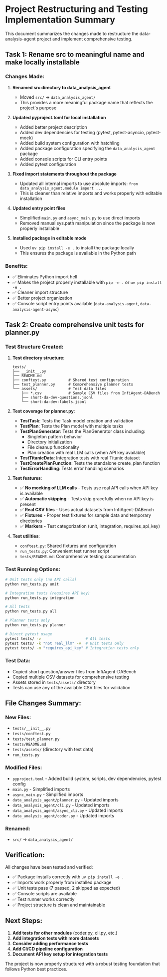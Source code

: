 # Project Restructuring and Testing Implementation Summary

This document summarizes the changes made to restructure the data-analysis-agent project and implement comprehensive testing.

## Task 1: Rename src to meaningful name and make locally installable

### Changes Made:

1. **Renamed src directory to data_analysis_agent**
   - Moved `src/` → `data_analysis_agent/`
   - This provides a more meaningful package name that reflects the project's purpose

2. **Updated pyproject.toml for local installation**
   - Added better project description
   - Added dev dependencies for testing (pytest, pytest-asyncio, pytest-mock)
   - Added build system configuration with hatchling
   - Added package configuration specifying the `data_analysis_agent` package
   - Added console scripts for CLI entry points
   - Added pytest configuration

3. **Fixed import statements throughout the package**
   - Updated all internal imports to use absolute imports: `from data_analysis_agent.module import ...`
   - This is cleaner than relative imports and works properly with editable installation

4. **Updated entry point files**
   - Simplified `main.py` and `async_main.py` to use direct imports
   - Removed manual sys.path manipulation since the package is now properly installable

5. **Installed package in editable mode**
   - Used `uv pip install -e .` to install the package locally
   - This ensures the package is available in the Python path

### Benefits:
- ✅ Eliminates Python import hell
- ✅ Makes the project properly installable with `pip -e .` or `uv pip install -e .`
- ✅ Cleaner import structure
- ✅ Better project organization
- ✅ Console script entry points available (`data-analysis-agent`, `data-analysis-agent-async`)

## Task 2: Create comprehensive unit tests for planner.py

### Test Structure Created:

1. **Test directory structure**:
   ```
   tests/
   ├── __init__.py
   ├── README.md
   ├── conftest.py          # Shared test configuration
   ├── test_planner.py      # Comprehensive planner tests
   └── assets/              # Test data files
       ├── *.csv            # Sample CSV files from InfiAgent-DABench
       ├── short-da-dev-questions.jsonl
       └── short-da-dev-labels.jsonl
   ```

2. **Test coverage for planner.py**:
   - **TestTask**: Tests the Task model creation and validation
   - **TestPlan**: Tests the Plan model with multiple tasks
   - **TestPlanGenerator**: Tests the PlanGenerator class including:
     - Singleton pattern behavior
     - Directory initialization
     - File cleanup functionality
     - Plan creation with real LLM calls (when API key available)
   - **TestTitanicData**: Integration tests with real Titanic dataset
   - **TestCreatePlanFunction**: Tests the standalone create_plan function
   - **TestErrorHandling**: Tests error handling scenarios

3. **Test features**:
   - ✅ **No mocking of LLM calls** - Tests use real API calls when API key is available
   - ✅ **Automatic skipping** - Tests skip gracefully when no API key is present
   - ✅ **Real CSV files** - Uses actual datasets from InfiAgent-DABench
   - ✅ **Fixtures** - Proper test fixtures for sample data and temporary directories
   - ✅ **Markers** - Test categorization (unit, integration, requires_api_key)

4. **Test utilities**:
   - `conftest.py`: Shared fixtures and configuration
   - `run_tests.py`: Convenient test runner script
   - `tests/README.md`: Comprehensive testing documentation

### Test Running Options:

```bash
# Unit tests only (no API calls)
python run_tests.py unit

# Integration tests (requires API key)
python run_tests.py integration

# All tests
python run_tests.py all

# Planner tests only
python run_tests.py planner

# Direct pytest usage
pytest tests/ -v                    # All tests
pytest tests/ -k "not real_llm" -v  # Unit tests only
pytest tests/ -m "requires_api_key" # Integration tests only
```

### Test Data:
- Copied short question/answer files from InfiAgent-DABench
- Copied multiple CSV datasets for comprehensive testing
- Assets stored in `tests/assets/` directory
- Tests can use any of the available CSV files for validation

## File Changes Summary:

### New Files:
- `tests/__init__.py`
- `tests/conftest.py`
- `tests/test_planner.py`
- `tests/README.md`
- `tests/assets/` (directory with test data)
- `run_tests.py`

### Modified Files:
- `pyproject.toml` - Added build system, scripts, dev dependencies, pytest config
- `main.py` - Simplified imports
- `async_main.py` - Simplified imports
- `data_analysis_agent/planner.py` - Updated imports
- `data_analysis_agent/cli.py` - Updated imports
- `data_analysis_agent/async_cli.py` - Updated imports
- `data_analysis_agent/coder.py` - Updated imports

### Renamed:
- `src/` → `data_analysis_agent/`

## Verification:

All changes have been tested and verified:
- ✅ Package installs correctly with `uv pip install -e .`
- ✅ Imports work properly from installed package
- ✅ Unit tests pass (7 passed, 2 skipped as expected)
- ✅ Console scripts are available
- ✅ Test runner works correctly
- ✅ Project structure is clean and maintainable

## Next Steps:

1. **Add tests for other modules** (coder.py, cli.py, etc.)
2. **Add integration tests with more datasets**
3. **Consider adding performance tests**
4. **Add CI/CD pipeline configuration**
5. **Document API key setup for integration tests**

The project is now properly structured with a robust testing foundation that follows Python best practices.
